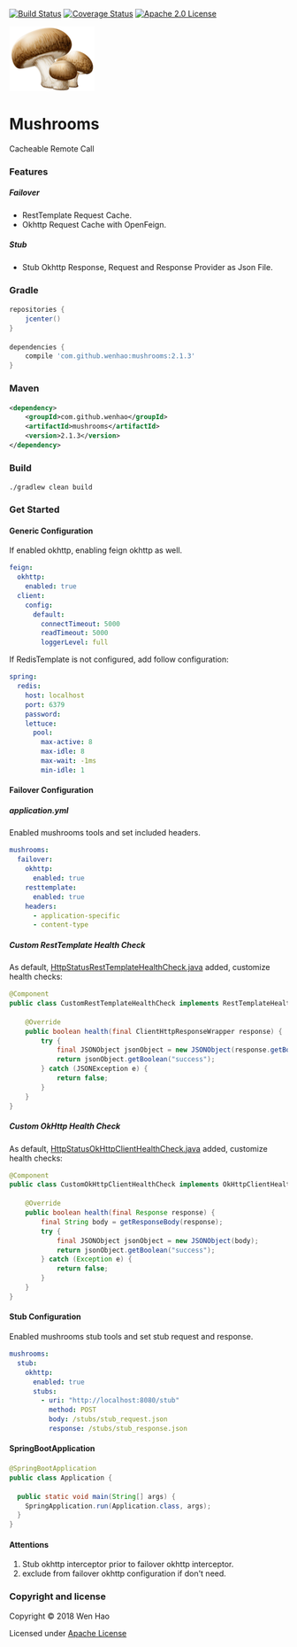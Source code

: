 [![Build Status](https://travis-ci.com/wenhao/mushrooms.svg?branch=master)](https://travis-ci.com/wenhao/mushrooms)
[![Coverage Status](https://coveralls.io/repos/github/wenhao/mushrooms/badge.svg?branch=master)](https://coveralls.io/github/wenhao/mushrooms?branch=master)
[![Apache 2.0 License](https://img.shields.io/badge/license-Apache%202-blue.svg)](https://www.apache.org/licenses/LICENSE-2.0.txt)

![Mushrooms][logo]

# Mushrooms

Cacheable Remote Call

### Features

##### Failover

* RestTemplate Request Cache.
* Okhttp Request Cache with OpenFeign.

##### Stub

* Stub Okhttp Response, Request and Response Provider as Json File.

### Gradle

```groovy
repositories {
    jcenter()
}

dependencies {
    compile 'com.github.wenhao:mushrooms:2.1.3'
}
```

### Maven

```xml
<dependency>
    <groupId>com.github.wenhao</groupId>
    <artifactId>mushrooms</artifactId>
    <version>2.1.3</version>
</dependency>
```

### Build

```
./gradlew clean build
```

### Get Started

#### Generic Configuration

If enabled okhttp, enabling feign okhttp as well.
```yaml
feign:
  okhttp:
    enabled: true
  client:
    config:
      default:
        connectTimeout: 5000
        readTimeout: 5000
        loggerLevel: full
```

If RedisTemplate is not configured, add follow configuration:
```yaml
spring:
  redis:
    host: localhost
    port: 6379
    password:
    lettuce:
      pool:
        max-active: 8
        max-idle: 8
        max-wait: -1ms
        min-idle: 1
```

#### Failover Configuration

##### application.yml

Enabled mushrooms tools and set included headers.

```yaml
mushrooms:
  failover:
    okhttp:
      enabled: true
    resttemplate:
      enabled: true
    headers:
      - application-specific
      - content-type
```

##### Custom RestTemplate Health Check

As default, [HttpStatusRestTemplateHealthCheck.java] added, customize health checks:

```java
@Component
public class CustomRestTemplateHealthCheck implements RestTemplateHealthCheck {

    @Override
    public boolean health(final ClientHttpResponseWrapper response) {
        try {
            final JSONObject jsonObject = new JSONObject(response.getBodyAsString());
            return jsonObject.getBoolean("success");
        } catch (JSONException e) {
            return false;
        }
    }
}
```

##### Custom OkHttp Health Check

As default, [HttpStatusOkHttpClientHealthCheck.java] added, customize health checks:

```java
@Component
public class CustomOkHttpClientHealthCheck implements OkHttpClientHealthCheck {

    @Override
    public boolean health(final Response response) {
        final String body = getResponseBody(response);
        try {
            final JSONObject jsonObject = new JSONObject(body);
            return jsonObject.getBoolean("success");
        } catch (Exception e) {
            return false;
        }
    }
}
```

#### Stub Configuration

Enabled mushrooms stub tools and set stub request and response.

```yaml
mushrooms:
  stub:
    okhttp:
      enabled: true
      stubs:
        - uri: "http://localhost:8080/stub"
          method: POST
          body: /stubs/stub_request.json
          response: /stubs/stub_response.json
```

#### SpringBootApplication

```java
@SpringBootApplication
public class Application {

  public static void main(String[] args) {
    SpringApplication.run(Application.class, args);
  }
}
```

#### Attentions

1. Stub okhttp interceptor prior to failover okhttp interceptor.
2. exclude from failover okhttp configuration if don't need.

### Copyright and license

Copyright © 2018 Wen Hao

Licensed under [Apache License]

[logo]: ./docs/images/logo.png
[HttpStatusRestTemplateHealthCheck.java]: ./src/main/java/com/github/wenhao/resttemplate/health/HttpStatusRestTemplateHealthCheck.java
[HttpStatusOkHttpClientHealthCheck.java]: ./src/main/java/com/github/wenhao/okhttp/health/HttpStatusOkHttpClientHealthCheck.java
[Apache License]: ./LICENSE